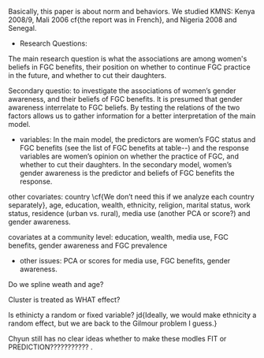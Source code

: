 
Basically, this paper is about norm and behaviors.
We studied KMNS: Kenya 2008/9, Mali 2006 cf{the report was in French}, and Nigeria 2008 and Senegal.

+ Research Questions:

The main research question is what the associations are among women's beliefs in FGC benefits, their position on whether to continue FGC practice in the future, and whether to cut their daughters.  

Secondary questio:  to investigate the associations of women’s gender awareness, and their beliefs of FGC benefits.  It is presumed that gender awareness interrelate to FGC beliefs.  By testing the relations of the two factors allows us to gather information for a better interpretation of the main model.

+ variables:
In the main model, the predictors are women’s FGC status and FGC benefits  (see the list of FGC benefits at table--) and the response variables are women’s opinion on whether the practice of FGC, and whether to cut their daughters.  In the secondary model, women’s gender awareness is the predictor and beliefs of FGC benefits the response.

other covariates:  country \cf{We don’t need this if we analyze each country separately}, age, education, wealth, ethnicity, religion, marital status, work status, residence (urban vs. rural), media use (another PCA or score?) and gender awareness.

covariates at a community level:  education, wealth, media use, FGC benefits, gender awareness and FGC prevalence

+ other issues:
PCA or scores for media use, FGC benefits, gender awareness.

Do we spline weath and age?

Cluster is treated as WHAT effect?

Is ethinicty a random or fixed variable? jd{Ideally, we would make ethnicity a random effect, but we are back to the Gilmour problem I guess.}

Chyun still has no clear ideas whether to make these modles FIT or PREDICTION??????????? .


